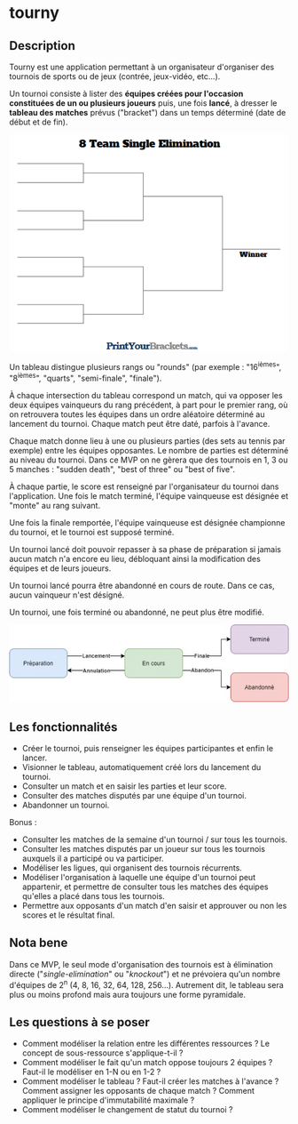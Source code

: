 # tourny

## Description
Tourny est une application permettant à un organisateur d'organiser des tournois de sports ou de jeux (contrée, jeux-vidéo, etc...).

Un tournoi consiste à lister des **équipes créées pour l'occasion constituées de un ou plusieurs joueurs** puis, une fois **lancé**, à dresser le **tableau des matches** prévus ("bracket") dans un temps déterminé (date de début et de fin).

![8 team single elimination example](/8-Team-Single-Elimination.gif?raw=true "8 team single elimination example")

Un tableau distingue plusieurs rangs ou "rounds" (par exemple : "16<sup>ièmes</sup>", "8<sup>ièmes</sup>", "quarts", "semi-finale", "finale").

À chaque intersection du tableau correspond un match, qui va opposer les deux équipes vainqueurs du rang précédent, à part pour le premier rang, où on retrouvera toutes les équipes dans un ordre aléatoire déterminé au lancement du tournoi. Chaque match peut être daté, parfois à l'avance.

Chaque match donne lieu à une ou plusieurs parties (des sets au tennis par exemple) entre les équipes opposantes. Le nombre de parties est déterminé au niveau du tournoi. Dans ce MVP on ne gèrera que des tournois en 1, 3 ou 5 manches : "sudden death", "best of three" ou "best of five".

À chaque partie, le score est renseigné par l'organisateur du tournoi dans l'application. Une fois le match terminé, l'équipe vainqueuse est désignée et "monte" au rang suivant.

Une fois la finale remportée, l'équipe vainqueuse est désignée championne du tournoi, et le tournoi est supposé terminé.

Un tournoi lancé doit pouvoir repasser à sa phase de préparation si jamais aucun match n'a encore eu lieu, débloquant ainsi la modification des équipes et de leurs joueurs.

Un tournoi lancé pourra être abandonné en cours de route. Dans ce cas, aucun vainqueur n'est désigné.

Un tournoi, une fois terminé ou abandonné, ne peut plus être modifié.

![Les statuts d'un tournoi](/tournament-statuses.jpg?raw=true "Les statuts d'un tournoi")

## Les fonctionnalités

- Créer le tournoi, puis renseigner les équipes participantes et enfin le lancer.
- Visionner le tableau, automatiquement créé lors du lancement du tournoi.
- Consulter un match et en saisir les parties et leur score.
- Consulter des matches disputés par une équipe d'un tournoi.
- Abandonner un tournoi.

Bonus :
- Consulter les matches de la semaine d'un tournoi / sur tous les tournois.
- Consulter les matches disputés par un joueur sur tous les tournois auxquels il a participé ou va participer.
- Modéliser les ligues, qui organisent des tournois récurrents.
- Modéliser l'organisation à laquelle une équipe d'un tournoi peut appartenir, et permettre de consulter tous les matches des équipes qu'elles a placé dans tous les tournois.
- Permettre aux opposants d'un match d'en saisir et approuver ou non les scores et le résultat final.

## Nota bene

Dans ce MVP, le seul mode d'organisation des tournois est à élimination directe ("_single-elimination_" ou "_knockout_") et ne prévoiera qu'un nombre d'équipes de 2<sup>n</sup> (4, 8, 16, 32, 64, 128, 256...). Autrement dit, le tableau sera plus ou moins profond mais aura toujours une forme pyramidale.

## Les questions à se poser
- Comment modéliser la relation entre les différentes ressources ? Le concept de sous-ressource s'applique-t-il ?
- Comment modéliser le fait qu'un match oppose toujours 2 équipes ? Faut-il le modéliser en 1-N ou en 1-2 ?
- Comment modéliser le tableau ? Faut-il créer les matches à l'avance ? Comment assigner les opposants de chaque match ? Comment appliquer le principe d'immutabilité maximale ?
- Comment modéliser le changement de statut du tournoi ?